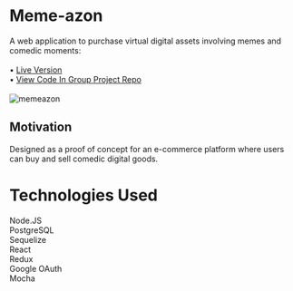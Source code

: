 # Meme-azon

A web application to purchase virtual digital assets involving memes and comedic moments: <br/> <br/>
     •  [Live Version](http://meme-azon.herokuapp.com/) <br/>
     •  [View Code In Group Project Repo](https://github.com/Cloud-s-Canaries/GraceShopper) <br/> <br/>
![memeazon](https://user-images.githubusercontent.com/64286678/138567817-a0d26b18-a569-4ae2-903d-28373fbe6a47.png)

## Motivation
Designed as a proof of concept for an e-commerce platform where users can buy and sell comedic digital goods.


# Technologies Used
Node.JS <br/>
PostgreSQL <br/>
Sequelize <br/>
React <br/>
Redux <br/>
Google OAuth <br/>
Mocha<br/>
